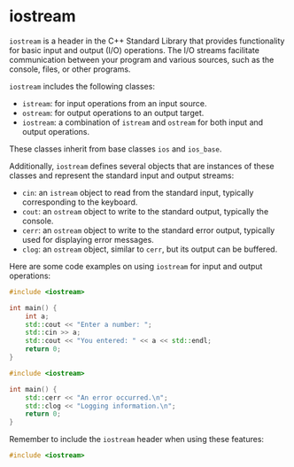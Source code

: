 # iostream

`iostream` is a header in the C++ Standard Library that provides functionality for basic input and output (I/O) operations. The I/O streams facilitate communication between your program and various sources, such as the console, files, or other programs.

`iostream` includes the following classes:

- `istream`: for input operations from an input source.
- `ostream`: for output operations to an output target.
- `iostream`: a combination of `istream` and `ostream` for both input and output operations.

These classes inherit from base classes `ios` and `ios_base`.

Additionally, `iostream` defines several objects that are instances of these classes and represent the standard input and output streams:

- `cin`: an `istream` object to read from the standard input, typically corresponding to the keyboard.
- `cout`: an `ostream` object to write to the standard output, typically the console.
- `cerr`: an `ostream` object to write to the standard error output, typically used for displaying error messages.
- `clog`: an `ostream` object, similar to `cerr`, but its output can be buffered.

Here are some code examples on using `iostream` for input and output operations:

```cpp
#include <iostream>

int main() {
    int a;
    std::cout << "Enter a number: ";
    std::cin >> a;
    std::cout << "You entered: " << a << std::endl;
    return 0;
}
```

```cpp
#include <iostream>

int main() {
    std::cerr << "An error occurred.\n";
    std::clog << "Logging information.\n";
    return 0;
}
```

Remember to include the `iostream` header when using these features:

```cpp
#include <iostream>
```